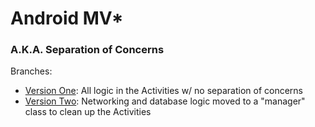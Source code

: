 # Android MV*

### A.K.A. Separation of Concerns

Branches:
* [Version One](https://github.com/C4Q/AC_Android_MV-/tree/version_one): All logic in the Activities w/ no separation of concerns
* [Version Two](https://github.com/C4Q/AC_Android_MV-/tree/version_two): Networking and database logic moved to a "manager" class to clean up the Activities
